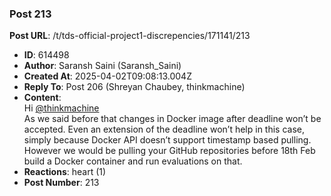 ### Post 213
**Post URL**: /t/tds-official-project1-discrepencies/171141/213
- **ID**: 614498
- **Author**: Saransh Saini (Saransh_Saini)
- **Created At**: 2025-04-02T09:08:13.004Z
- **Reply To**: Post 206 (Shreyan Chaubey, thinkmachine)
- **Content**:  
  Hi <a class="mention" href="/u/thinkmachine">@thinkmachine</a><br>
As we said before that changes in Docker image after deadline won’t be accepted. Even an extension of the deadline won’t help in this case, simply because Docker API doesn’t support timestamp based pulling. However we would be pulling your GitHub repositories before 18th Feb build a Docker container and run evaluations on that.
- **Reactions**: heart (1)
- **Post Number**: 213

